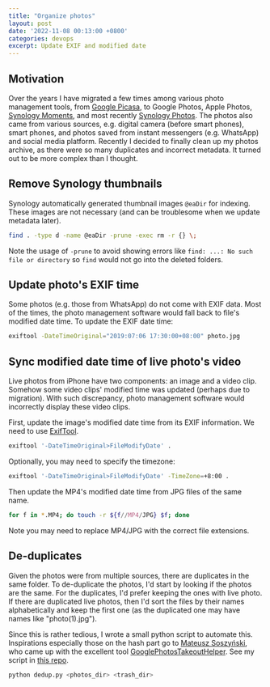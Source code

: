 ```yaml
---
title: "Organize photos"
layout: post
date: '2022-11-08 00:13:00 +0800'
categories: devops
excerpt: Update EXIF and modified date
---
```


## Motivation

Over the years I have migrated a few times among various photo management tools, from [Google Picasa](https://en.wikipedia.org/wiki/Picasa), to Google Photos, Apple Photos, [Synology Moments](https://www.synology.com/en-sg/dsm/feature/moments), and most recently [Synology Photos](https://www.synology.com/en-sg/dsm/feature/photos). The photos also came from various sources, e.g. digital camera (before smart phones), smart phones, and photos saved from instant messengers (e.g. WhatsApp) and social media platform. Recently I decided to finally clean up my photos archive, as there were so many duplicates and incorrect metadata. It turned out to be more complex than I thought.

## Remove Synology thumbnails

Synology automatically generated thumbnail images `@eaDir` for indexing. These images are not necessary (and can be troublesome when we update metadata later).

```bash
find . -type d -name @eaDir -prune -exec rm -r {} \;
```

Note the usage of `-prune` to avoid showing errors like `find: ...: No such file or directory` so `find` would not go into the deleted folders.

## Update photo's EXIF time

Some photos (e.g. those from WhatsApp) do not come with EXIF data. Most of the times, the photo management software would fall back to file's modified date time. To update the EXIF date time:

```bash
exiftool -DateTimeOriginal="2019:07:06 17:30:00+08:00" photo.jpg
```

## Sync modified date time of live photo's video

Live photos from iPhone have two components: an image and a video clip. Somehow some video clips' modified time was updated (perhaps due to migration). With such discrepancy, photo management software would incorrectly display these video clips.

First, update the image's modified date time from its EXIF information. We need to use [ExifTool](https://exiftool.org/).

```bash
exiftool '-DateTimeOriginal>FileModifyDate' .
```

Optionally, you may need to specify the timezone:

```bash
exiftool '-DateTimeOriginal>FileModifyDate' -TimeZone=+8:00 .
```

Then update the MP4's modified date time from JPG files of the same name.

```bash
for f in *.MP4; do touch -r ${f//MP4/JPG} $f; done
```

Note you may need to replace MP4/JPG with the correct file extensions.

## De-duplicates

Given the photos were from multiple sources, there are duplicates in the same folder. To de-duplicate the photos, I'd start by looking if the photos are the same. For the duplicates, I'd prefer keeping the ones with live photo. If there are duplicated live photos, then I'd sort the files by their names alphabetically and keep the first one (as the duplicated one may have names like "photo(1).jpg").

Since this is rather tedious, I wrote a small python script to automate this. Inspirations especially those on the hash part go to [Mateusz Soszyński](https://github.com/TheLastGimbus), who came up with the excellent tool [GooglePhotosTakeoutHelper](https://github.com/TheLastGimbus/GooglePhotosTakeoutHelper/). See my script in [this repo](https://github.com/zhaonc/photo-utils/blob/main/dedup.py).

```bash
python dedup.py <photos_dir> <trash_dir>
```

